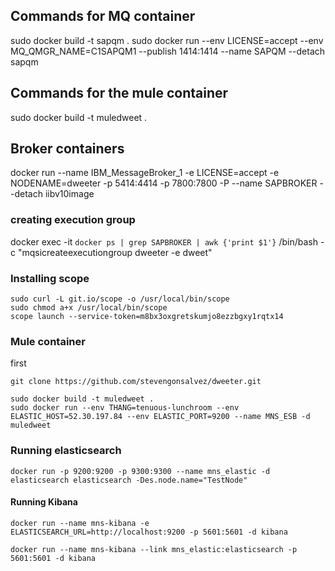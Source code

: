 ## Commands for MQ container

sudo docker build -t sapqm .
sudo docker run --env LICENSE=accept --env MQ_QMGR_NAME=C1SAPQM1 --publish 1414:1414 --name SAPQM --detach sapqm


## Commands for the mule container

sudo docker build -t muledweet .


## Broker containers 
docker run --name IBM_MessageBroker_1 -e LICENSE=accept -e NODENAME=dweeter -p 5414:4414 -p 7800:7800 -P --name SAPBROKER --detach iibv10image


### creating execution group 
docker exec -it `docker ps | grep SAPBROKER | awk {'print $1'}` /bin/bash -c "mqsicreateexecutiongroup dweeter -e dweet"



### Installing scope

```
sudo curl -L git.io/scope -o /usr/local/bin/scope
sudo chmod a+x /usr/local/bin/scope
scope launch --service-token=m8bx3oxgretskumjo8ezzbgxy1rqtx14
```



### Mule container
first 

``` 
git clone https://github.com/stevengonsalvez/dweeter.git
```

```
sudo docker build -t muledweet .
sudo docker run --env THANG=tenuous-lunchroom --env ELASTIC_HOST=52.30.197.84 --env ELASTIC_PORT=9200 --name MNS_ESB -d muledweet

```

### Running elasticsearch
```
docker run -p 9200:9200 -p 9300:9300 --name mns_elastic -d elasticsearch elasticsearch -Des.node.name="TestNode"
```


#### Running Kibana
```
docker run --name mns-kibana -e ELASTICSEARCH_URL=http://localhost:9200 -p 5601:5601 -d kibana

docker run --name mns-kibana --link mns_elastic:elasticsearch -p 5601:5601 -d kibana
```
